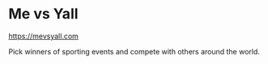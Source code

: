 # Me vs Yall

https://mevsyall.com 

Pick winners of sporting events and compete with others around the world.
